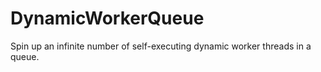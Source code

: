 # DynamicWorkerQueue
Spin up an infinite number of self-executing dynamic worker threads in a queue.  
